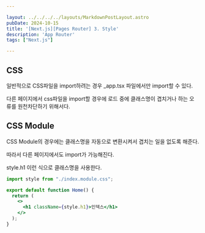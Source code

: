 ```yaml
---

layout: ../../../../layouts/MarkdownPostLayout.astro
pubDate: 2024-10-15
title: '[Next.js][Pages Router] 3. Style'
description: 'App Router'
tags: ["Next.js"]

---
```


## CSS

일반적으로 CSS파일을 import하려는 경우 _app.tsx 파일에서만 import할 수 있다.

다른 페이지에서 css파일을 import할 경우에 로드 중에 클래스명이 겹치거나 하는 오류를 원천차단하기 위해서다.



## CSS Module

CSS Module의 경우에는 클래스명을 자동으로 변환시켜서 겹치는 일을 없도록 해준다.

따라서 다른 페이지에서도 import가 가능해진다. 

style.h1 이런 식으로 클래스명을 사용한다.

```jsx
import style from "./index.module.css";

export default function Home() {
  return (
    <>
      <h1 className={style.h1}>인덱스</h1>
    </>
  );
}

```



